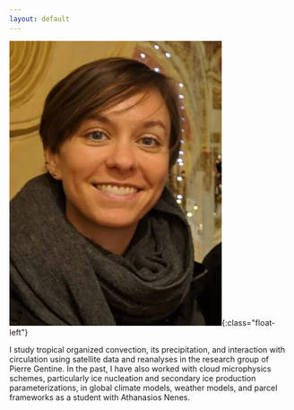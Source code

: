 ```yaml
---
layout: default
---
```


![](sylvia.jpg){:class="float-left"}

I study tropical organized convection, its precipitation, and interaction with circulation 
using satellite data and reanalyses in the research group of Pierre Gentine. In the past, I 
have also worked with cloud microphysics schemes, particularly ice nucleation and secondary 
ice production parameterizations, in global climate models, weather models, and parcel
 frameworks as a student with Athanasios Nenes.

